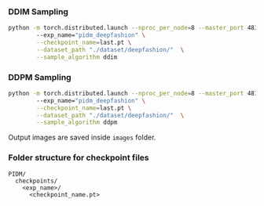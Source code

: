 
### DDIM Sampling
```bash
python -m torch.distributed.launch --nproc_per_node=8 --master_port 48109  utils/gen.py \ 
        --exp_name="pidm_deepfashion" \
        --checkpoint_name=last.pt \
        --dataset_path "./dataset/deepfashion/"  \
        --sample_algorithm ddim
```
### DDPM Sampling
```bash
python -m torch.distributed.launch --nproc_per_node=8 --master_port 48109  utils/gen.py \ 
        --exp_name="pidm_deepfashion" \
        --checkpoint_name=last.pt \
        --dataset_path "./dataset/deepfashion/"  \
        --sample_algorithm ddpm
```

Output images are saved inside ```images``` folder. 

### Folder structure for checkpoint files
```
PIDM/
  checkpoints/
    <exp_name>/
      <checkpoint_name.pt>
```
